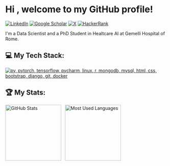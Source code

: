 Hi [](https://user-images.githubusercontent.com/18350557/176309783-0785949b-9127-417c-8b55-ab5a4333674e.gif), welcome to my GitHub profile!
===================================================================================================================================

[![LinkedIn](https://img.shields.io/badge/linkedin-%230077B5.svg?style=for-the-badge&logo=linkedin&logoColor=white)](https://img.shields.io/badge/linkedin-%230077B5.svg?&style=for-the-badge&logo=linkedin&logoColor=white)
[![Google Scholar](https://img.shields.io/badge/Google%20Scholar-4285F4?style=for-the-badge&logo=google-scholar&logoColor=white)](https://scholar.google.com/citations?user=RKLb-XMAAAAJ&hl=it)
[![X](https://img.shields.io/badge/X-%23000000.svg?style=for-the-badge&logo=X&logoColor=white)](https://twitter.com/LivLilli00)
[![HackerRank](https://img.shields.io/badge/-Hackerrank-2EC866?style=for-the-badge&logo=HackerRank&logoColor=white)](https://www.hackerrank.com/profile/lilli_livia)


I'm a Data Scientist and a PhD Student in Healtcare AI at Gemelli Hospital of Rome.

## 💻 My Tech Stack:

[![py, pytorch, tensorflow, pycharm, linux, r, mongodb, mysql, html, css, bootstrap, django, git, docker](https://skillicons.dev/icons?i=py,pytorch,tensorflow,pycharm,linux,r,mongodb,mysql,html,css,bootstrap,django,git,docker)](https://skillicons.dev)

## 🏆 My Stats:
<p>
    <img height=175 alt="GitHub Stats" src="https://github-readme-stats.vercel.app/api?username=LivLilli&show_icons=true&count_private=true&theme=dark" />&nbsp;&nbsp;
    <img height=175 alt="Most Used Languages" src="https://github-readme-stats.vercel.app/api/top-langs/?username=LivLilli&layout=compact&theme=dark" />&nbsp;&nbsp;
</p>

                    
                  
